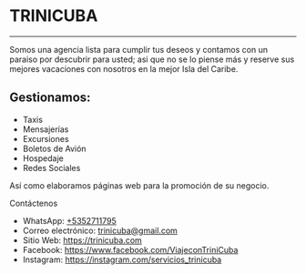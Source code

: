 # TRINICUBA
-------
Somos una agencia lista para cumplir tus deseos y contamos con un paraiso por descubrir para usted; asi que no se lo piense más y reserve sus mejores vacaciones con nosotros en la mejor Isla del Caribe.

## Gestionamos:

+ Taxis
+ Mensajerías
+ Excursiones
+ Boletos de Avión
+ Hospedaje
+ Redes Sociales

Así como elaboramos páginas web para la promoción de su negocio.

Contáctenos

- WhatsApp: [+5352711795](https://wa.me/+5352711795) 
- Correo electrónico: [trinicuba@gmail.com](mailto:trinicuba@gmail.com)
- Sitio Web: <https://trinicuba.com>
- Facebook:  <https://www.facebook.com/ViajeconTriniCuba>
- Instagram: <https://instagram.com/servicios_trinicuba>